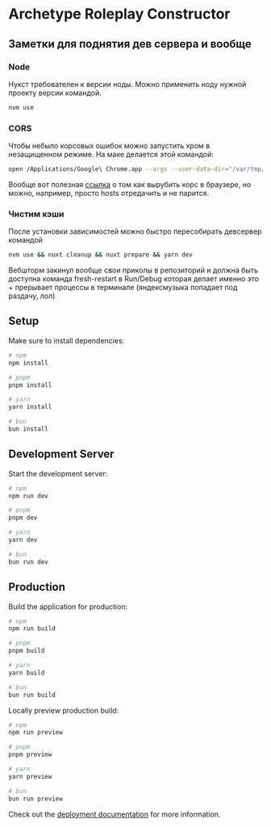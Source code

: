 # Archetype Roleplay Constructor

## Заметки для поднятия дев сервера и вообще

### Node
Нукст требователен к версии ноды. Можно применить ноду нужной проекту версии командой. 
```bash
nvm use
```

### CORS
Чтобы небыло корсовых ошибок можно запустить хром в незащищенном режиме. 
На маке делается этой командой:
```bash
open /Applications/Google\ Chrome.app --args --user-data-dir="/var/tmp/Chrome dev session" --disable-web-security
```
Вообще вот полезная [ссылка](https://stackoverflow.com/questions/3102819/disable-same-origin-policy-in-chrome) 
о том как вырубить корс в браузере, но можно, например, просто hosts отредачить и не парится.

### Чистим кэши
После установки зависимостей можно быстро пересобирать девсервер командой
```bash
nvm use && nuxt cleanup && nuxt prepare && yarn dev 
```
Вебшторм закинул вообще свои приколы в репозиторий и должна быть доступна команда fresh-restart в Run/Debug
которая делает именно это + прерывает процессы в терминале (яндексмузыка попадает под раздачу, лол)

## Setup

Make sure to install dependencies:

```bash
# npm
npm install

# pnpm
pnpm install

# yarn
yarn install

# bun
bun install
```

## Development Server

Start the development server:

```bash
# npm
npm run dev

# pnpm
pnpm dev

# yarn
yarn dev

# bun
bun run dev
```

## Production

Build the application for production:

```bash
# npm
npm run build

# pnpm
pnpm build

# yarn
yarn build

# bun
bun run build
```

Locally preview production build:

```bash
# npm
npm run preview

# pnpm
pnpm preview

# yarn
yarn preview

# bun
bun run preview
```

Check out the [deployment documentation](https://nuxt.com/docs/getting-started/deployment) for more information.
